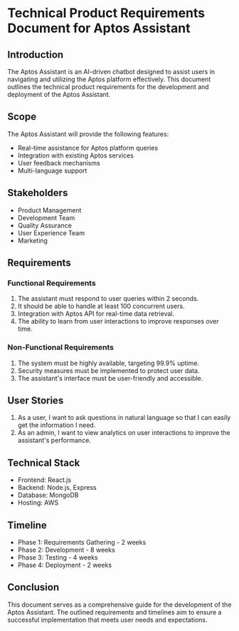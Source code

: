 # Technical Product Requirements Document for Aptos Assistant

## Introduction
The Aptos Assistant is an AI-driven chatbot designed to assist users in navigating and utilizing the Aptos platform effectively. This document outlines the technical product requirements for the development and deployment of the Aptos Assistant.

## Scope
The Aptos Assistant will provide the following features:
- Real-time assistance for Aptos platform queries
- Integration with existing Aptos services
- User feedback mechanisms
- Multi-language support

## Stakeholders
- Product Management
- Development Team
- Quality Assurance
- User Experience Team
- Marketing

## Requirements

### Functional Requirements
1. The assistant must respond to user queries within 2 seconds.
2. It should be able to handle at least 100 concurrent users.
3. Integration with Aptos API for real-time data retrieval.
4. The ability to learn from user interactions to improve responses over time.

### Non-Functional Requirements
1. The system must be highly available, targeting 99.9% uptime.
2. Security measures must be implemented to protect user data.
3. The assistant's interface must be user-friendly and accessible.

## User Stories
1. As a user, I want to ask questions in natural language so that I can easily get the information I need.
2. As an admin, I want to view analytics on user interactions to improve the assistant's performance.

## Technical Stack
- Frontend: React.js
- Backend: Node.js, Express
- Database: MongoDB
- Hosting: AWS

## Timeline
- Phase 1: Requirements Gathering - 2 weeks
- Phase 2: Development - 8 weeks
- Phase 3: Testing - 4 weeks
- Phase 4: Deployment - 2 weeks

## Conclusion
This document serves as a comprehensive guide for the development of the Aptos Assistant. The outlined requirements and timelines aim to ensure a successful implementation that meets user needs and expectations.